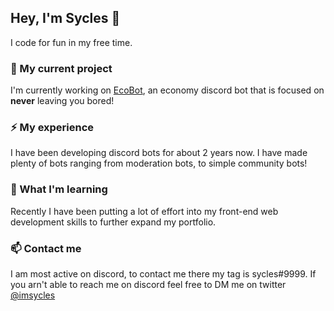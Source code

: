 ## Hey, I'm Sycles 👋
I code for fun in my free time.

### 🔭 My current project

I'm currently working on [EcoBot](http://syclesdev.com/EcoBot), an economy discord bot that is focused on **never** leaving you bored!

### ⚡ My experience 
I have been developing discord bots for about 2 years now. I have made plenty of bots ranging from moderation bots, to simple community bots!

### 🌱 What I'm learning
Recently I have been putting a lot of effort into my front-end web development skills to further expand my portfolio.

### 📫 Contact me
I am most active on discord, to contact me there my tag is sycles#9999. If you arn't able to reach me on discord feel free to DM me on twitter [@imsycles](https://twitter.com/imsycles)
